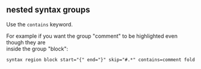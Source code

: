## nested syntax groups

Use the `contains` keyword.

For example if you want the group "comment" to be highlighted even though they are \
inside the group "block":
```
syntax region block start="{" end="}" skip="#.*" contains=comment fold
```
